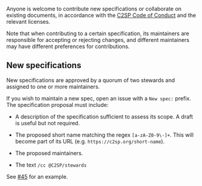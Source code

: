 Anyone is welcome to contribute new specifications or collaborate on existing
documents, in accordance with the [C2SP Code of Conduct](CODE_OF_CONDUCT.md) and
the relevant licenses.

Note that when contributing to a certain specification, its maintainers are
responsible for accepting or rejecting changes, and different maintainers may
have different preferences for contributions.

## New specifications

New specifications are approved by a quorum of two stewards and assigned to one
or more maintainers.

If you wish to maintain a new spec, open an issue with a `New spec:` prefix. The
specification proposal must include:

* A description of the specification sufficient to assess its scope. A draft is
  useful but not required.

* The proposed short name matching the regex `[a-zA-Z0-9\-]+`. This will become
  part of its URL (e.g. `https://c2sp.org/short-name`).

* The proposed maintainers.

* The text `/cc @C2SP/stewards`

See [#45](https://github.com/C2SP/C2SP/issues/45) for an example.
